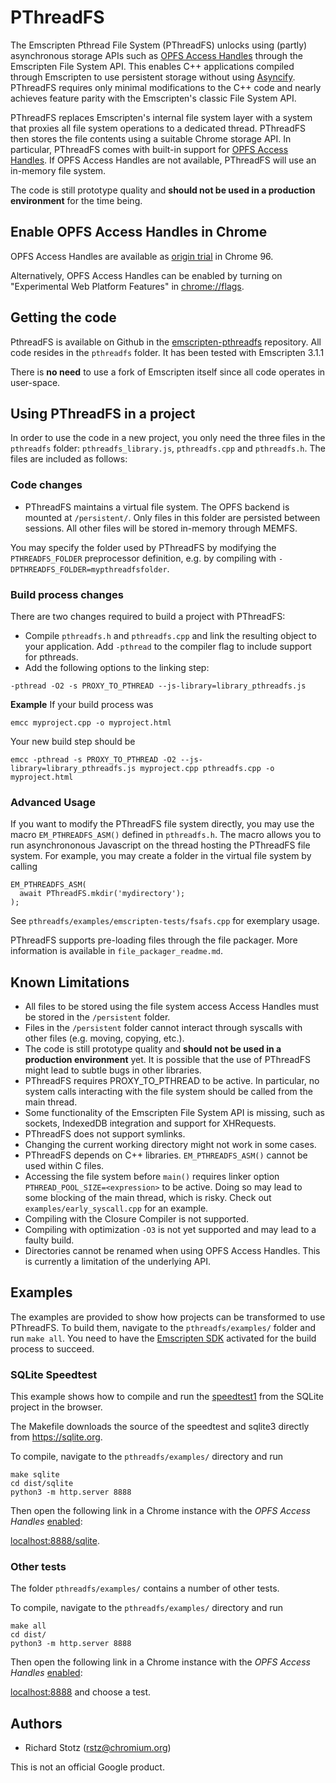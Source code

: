 # PThreadFS

The Emscripten Pthread File System (PThreadFS) unlocks using (partly) asynchronous storage APIs such as [OPFS Access Handles](https://docs.google.com/document/d/121OZpRk7bKSF7qU3kQLqAEUVSNxqREnE98malHYwWec/edit#heading=h.gj2fudnvy982) through the Emscripten File System API. This enables C++ applications compiled through Emscripten to use persistent storage without using [Asyncify](https://emscripten.org/docs/porting/asyncify.html). PThreadFS requires only minimal modifications to the C++ code and nearly achieves feature parity with the Emscripten's classic File System API.

PThreadFS replaces Emscripten's internal file system layer with a system that proxies all file system operations to a dedicated thread. PThreadFS then stores the file contents using a suitable Chrome storage API. In particular, PThreadFS comes with built-in support for [OPFS Access Handles](https://docs.google.com/document/d/121OZpRk7bKSF7qU3kQLqAEUVSNxqREnE98malHYwWec/edit#heading=h.gj2fudnvy982). If OPFS Access Handles are not available, PThreadFS will use an in-memory file system.

The code is still prototype quality and **should not be used in a production environment** for the time being.

## Enable OPFS Access Handles in Chrome

OPFS Access Handles are available as [origin trial](https://developer.chrome.com/origintrials/) in Chrome 96.

Alternatively, OPFS Access Handles can be enabled by turning on "Experimental Web Platform Features" in [chrome://flags](chrome://flags).

## Getting the code

PthreadFS is available on Github in the [emscripten-pthreadfs](https://github.com/rstz/emscripten-pthreadfs) repository. All code resides in the `pthreadfs` folder. It has been tested with Emscripten 3.1.1

There is **no need** to use a fork of Emscripten itself since all code operates in user-space.

## Using PThreadFS in a project

In order to use the code in a new project, you only need the three files in the `pthreadfs` folder: `pthreadfs_library.js`, `pthreadfs.cpp` and `pthreadfs.h`. The files are included as follows:

### Code changes

- PThreadFS maintains a virtual file system. The OPFS backend is mounted at `/persistent/`. Only files in this folder are persisted between sessions. All other files will be stored in-memory through MEMFS.

You may specify the folder used by PThreadFS by modifying the `PTHREADFS_FOLDER` preprocessor definition, e.g. by compiling with `-DPTHREADFS_FOLDER=mypthreadfsfolder`.

### Build process changes

There are two changes required to build a project with PThreadFS:
- Compile `pthreadfs.h` and `pthreadfs.cpp` and link the resulting object to your application. Add `-pthread` to the compiler flag to include support for pthreads.
- Add the following options to the linking step:
```
-pthread -O2 -s PROXY_TO_PTHREAD --js-library=library_pthreadfs.js
```
**Example**
If your build process was 
```shell
emcc myproject.cpp -o myproject.html
```
Your new build step should be
```shell
emcc -pthread -s PROXY_TO_PTHREAD -O2 --js-library=library_pthreadfs.js myproject.cpp pthreadfs.cpp -o myproject.html
```

### Advanced Usage

If you want to modify the PThreadFS file system directly, you may use the macro `EM_PTHREADFS_ASM()` defined in `pthreadfs.h`. The macro allows you to run asynchrononous Javascript on the thread hosting the PThreadFS file system. For example, you may create a folder in the virtual file system by calling
```
EM_PTHREADFS_ASM(
  await PThreadFS.mkdir('mydirectory');
);
```
See `pthreadfs/examples/emscripten-tests/fsafs.cpp` for exemplary usage.

PThreadFS supports pre-loading files through the file packager. More information is available in `file_packager_readme.md`.

## Known Limitations

- All files to be stored using the file system access Access Handles must be stored in the `/persistent` folder.
- Files in the `/persistent` folder cannot interact through syscalls with other files (e.g. moving, copying, etc.).
- The code is still prototype quality and **should not be used in a production environment** yet. It is possible that the use of PThreadFS might lead to subtle bugs in other libraries.
- PThreadFS requires PROXY_TO_PTHREAD to be active. In particular, no system calls interacting with the file system should be called from the main thread.
- Some functionality of the Emscripten File System API is missing, such as sockets, IndexedDB integration and support for XHRequests.
- PThreadFS does not support symlinks.
- Changing the current working directory might not work in some cases.
- PThreadFS depends on C++ libraries. `EM_PTHREADFS_ASM()` cannot be used within C files.
- Accessing the file system before `main()` requires linker option `PTHREAD_POOL_SIZE=<expression>` to be active. Doing so may lead to some blocking of the main thread, which is risky. Check out `examples/early_syscall.cpp` for an example.
- Compiling with the Closure Compiler is not supported.
- Compiling with optimization `-O3` is not yet supported and may lead to a faulty build.
- Directories cannot be renamed when using OPFS Access Handles. This is currently a limitation of the underlying API.

## Examples

The examples are provided to show how projects can be transformed to use PThreadFS. To build them, navigate to the `pthreadfs/examples/` folder and run `make all`. You need to have the [Emscripten SDK](https://emscripten.org/docs/getting_started/downloads.html) activated for the build process to succeed.

### SQLite Speedtest

This example shows how to compile and run the [speedtest1](https://www.sqlite.org/cpu.html) from the SQLite project in the browser.

The Makefile downloads the source of the speedtest and sqlite3 directly from <https://sqlite.org>.

To compile, navigate to the `pthreadfs/examples/` directory and run

```shell
make sqlite
cd dist/sqlite
python3 -m http.server 8888
```
Then open the following link in a Chrome instance with the
_OPFS Access Handles_ [enabled](#enable-and-detect-opfs-in-chrome):

[localhost:8888/sqlite](http://localhost:8888/sqlite-speedtest).

### Other tests

The folder `pthreadfs/examples/` contains a number of other tests.

To compile, navigate to the `pthreadfs/examples/` directory and run

```shell
make all
cd dist/
python3 -m http.server 8888
```
Then open the following link in a Chrome instance with the
_OPFS Access Handles_ [enabled](#enable-and-detect-opfs-in-chrome):

[localhost:8888](http://localhost:8888) and choose a test.

## Authors
- Richard Stotz (<rstz@chromium.org>)

This is not an official Google product.